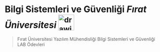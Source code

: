 # Bilgi Sistemleri ve Güvenliği ***Fırat Üniversitesi*** <sub> <img src="https://github.com/Batuhanbyr/Veri-Yapilari-Firat-University/assets/95686987/51d55905-e9c9-4a7d-b0f8-276c039482d3" alt="drawing" width="50"/> </sub>
>Fırat Üniversitesi Yazılım Mühendisliği Bilgi Sistemleri ve Güvenliği LAB Ödevleri
